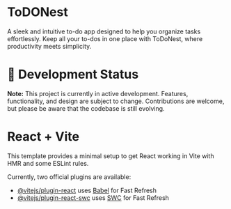 # ToDONest
A sleek and intuitive to-do app designed to help you organize tasks effortlessly. Keep all your to-dos in one place with ToDoNest, where productivity meets simplicity.

# 🚧 Development Status

**Note:** This project is currently in active development. Features, functionality, and design are subject to change. Contributions are welcome, but please be aware that the codebase is still evolving.

# React + Vite

This template provides a minimal setup to get React working in Vite with HMR and some ESLint rules.

Currently, two official plugins are available:

- [@vitejs/plugin-react](https://github.com/vitejs/vite-plugin-react/blob/main/packages/plugin-react/README.md) uses [Babel](https://babeljs.io/) for Fast Refresh
- [@vitejs/plugin-react-swc](https://github.com/vitejs/vite-plugin-react-swc) uses [SWC](https://swc.rs/) for Fast Refresh
